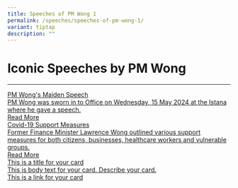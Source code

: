 ```yaml
---
title: Speeches of PM Wong 1
permalink: /speeches/speeches-of-pm-wong-1/
variant: tiptap
description: ""
---
```

<h1>Iconic Speeches by PM Wong</h1>
<hr>
<p></p>
<div class="isomer-card-grid"><a rel="noopener noreferrer nofollow" href="/speeches/speeches-of-pm-wong-1/pm-wong-s-maiden-speech/" class="isomer-card"><div class="isomer-card-body"><div class="isomer-card-title">PM Wong's Maiden Speech</div><div class="isomer-card-description">PM Wong was sworn in to Office on Wednesday, 15 May 2024 at the Istana where he gave a speech.</div><div class="isomer-card-link">Read More</div></div></a>
<a rel="noopener noreferrer nofollow" href="/covid-19-support-measures/" class="isomer-card">
<div class="isomer-card-body">
<div class="isomer-card-title">Covid-19 Support Measures</div>
<div class="isomer-card-description">Former Finance Minister Lawrence Wong outlined various support measures
for both citizens, businesses, healthcare workers and vulnerable groups.</div>
<div class="isomer-card-link">Read More</div>
</div>
</a><a rel="noopener noreferrer nofollow" href="https://www.isomer.gov.sg" class="isomer-card"><div class="isomer-card-body"><div class="isomer-card-title">This is a title for your card</div><div class="isomer-card-description">This is body text for your card. Describe your card.</div><div class="isomer-card-link">This is a link for your card</div></div></a>
</div>
<p></p>
<p></p>
<p></p>
<p></p>